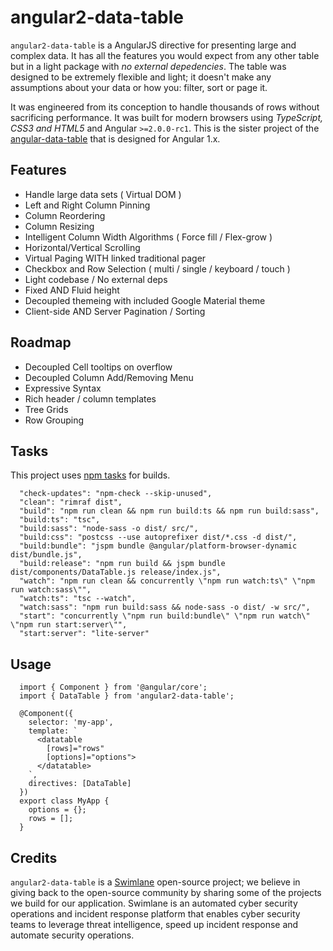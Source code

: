 # angular2-data-table

`angular2-data-table` is a AngularJS directive for presenting large and complex data.  It has all the features you would expect from any other table but in a light package with _no external depedencies_. The table was designed to be extremely flexible and light; it doesn't make any assumptions about your data or how you: filter, sort or page it.

It was engineered from its conception to handle thousands of rows without sacrificing performance.  It was built for modern browsers using _TypeScript, CSS3 and HTML5_ and Angular `>=2.0.0-rc1`. This is the sister project of the [angular-data-table](https://github.com/swimlane/angular-data-table) that is designed for Angular 1.x.

## Features
- Handle large data sets ( Virtual DOM )
- Left and Right Column Pinning
- Column Reordering
- Column Resizing
- Intelligent Column Width Algorithms ( Force fill / Flex-grow )
- Horizontal/Vertical Scrolling
- Virtual Paging WITH linked traditional pager
- Checkbox and Row Selection ( multi / single / keyboard / touch )
- Light codebase / No external deps
- Fixed AND Fluid height
- Decoupled themeing with included Google Material theme
- Client-side AND Server Pagination / Sorting

## Roadmap
- Decoupled Cell tooltips on overflow
- Decoupled Column Add/Removing Menu
- Expressive Syntax
- Rich header / column templates
- Tree Grids
- Row Grouping

## Tasks
This project uses [npm tasks](http://blog.keithcirkel.co.uk/how-to-use-npm-as-a-build-tool/) for builds.

```
  "check-updates": "npm-check --skip-unused",
  "clean": "rimraf dist",
  "build": "npm run clean && npm run build:ts && npm run build:sass",
  "build:ts": "tsc",
  "build:sass": "node-sass -o dist/ src/",
  "build:css": "postcss --use autoprefixer dist/*.css -d dist/",
  "build:bundle": "jspm bundle @angular/platform-browser-dynamic dist/bundle.js",
  "build:release": "npm run build && jspm bundle dist/components/DataTable.js release/index.js",
  "watch": "npm run clean && concurrently \"npm run watch:ts\" \"npm run watch:sass\"",
  "watch:ts": "tsc --watch",
  "watch:sass": "npm run build:sass && node-sass -o dist/ -w src/",
  "start": "concurrently \"npm run build:bundle\" \"npm run watch\" \"npm run start:server\"",
  "start:server": "lite-server"
```

## Usage
```
  import { Component } from '@angular/core';
  import { DataTable } from 'angular2-data-table';

  @Component({
    selector: 'my-app',
    template: `
      <datatable
        [rows]="rows"
        [options]="options">
      </datatable>
    `,
    directives: [DataTable]
  })
  export class MyApp {
    options = {};
    rows = [];
  }
```

## Credits
`angular2-data-table` is a [Swimlane](http://swimlane.com) open-source project; we believe in giving back to the open-source community by sharing some of the projects we build for our application. Swimlane is an automated cyber security operations and incident response platform that enables cyber security teams to leverage threat intelligence, speed up incident response and automate security operations.
